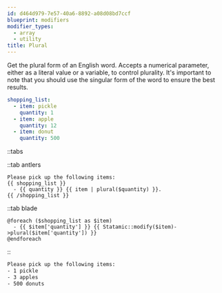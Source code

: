 ```yaml
---
id: d464d979-7e57-40a6-8892-a08d08bd7ccf
blueprint: modifiers
modifier_types:
  - array
  - utility
title: Plural
---
```

Get the plural form of an English word. Accepts a numerical parameter, either as a literal value or a variable, to control plurality. It's important to note that you should use the singular form of the word to ensure the best results.

```yaml
shopping_list:
  - item: pickle
    quantity: 1
  - item: apple
    quantity: 12
  - item: donut
    quantity: 500
```

::tabs

::tab antlers
```antlers
Please pick up the following items:
{{ shopping_list }}
  - {{ quantity }} {{ item | plural($quantity) }}.
{{ /shopping_list }}
```
::tab blade
```blade
@foreach ($shopping_list as $item)
  - {{ $item['quantity'] }} {{ Statamic::modify($item)->plural($item['quantity']) }}
@endforeach
```
::

```html
Please pick up the following items:
- 1 pickle
- 3 apples
- 500 donuts
```
